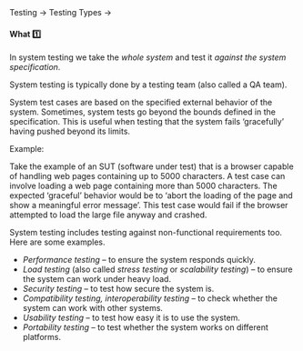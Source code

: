 <div id="path">Testing &rarr; Testing Types &rarr;</div>

<div id="title">

#### What :one:

</div>

<div id="body">

In system testing we take the _whole system_ and test it _against the system specification_.

System testing is typically done by a testing team (also called a QA team).

System test cases are based on the specified external behavior of the system. Sometimes, system tests go beyond the bounds defined in the specification. This is useful when testing that the system fails ‘gracefully’ having pushed beyond its limits.

<tip-box>

Example:

Take the example of an SUT (software under test) that is a browser capable of handling web pages containing up to 5000 characters. A test case can involve loading a web page containing more than 5000 characters. The expected ‘graceful’ behavior would be to ‘abort the loading of the page and show a meaningful error message’. This test case would fail if the browser attempted to load the large file anyway and crashed.

</tip-box>

System testing includes testing against non-functional requirements too. Here are some examples.

* _Performance testing_ –  to ensure the system responds quickly.
* _Load testing_ (also called _stress testing_ or _scalability testing_) – to ensure the system can work under heavy load.
* _Security testing_ – to test how secure the system is.
* _Compatibility testing, interoperability testing_ – to check whether the system can work with other systems.
* _Usability testing_ – to test how easy it is to use the system.
* _Portability testing_ – to test whether the system works on different platforms.

</div>

<div id="extras">
</div>

</div>
